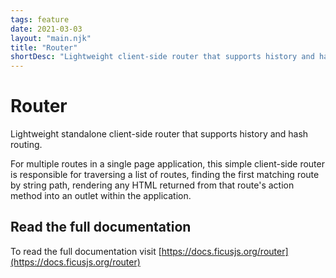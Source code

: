 ```yaml
---
tags: feature
date: 2021-03-03
layout: "main.njk"
title: "Router"
shortDesc: "Lightweight client-side router that supports history and hash routing plus web components"
---
```

# Router

Lightweight standalone client-side router that supports history and hash routing.

For multiple routes in a single page application, this simple client-side router is responsible for traversing a list of routes, finding the first matching route by string path, rendering any HTML returned from that route's action method into an outlet within the application.

## Read the full documentation

To read the full documentation visit [https://docs.ficusjs.org/router](https://docs.ficusjs.org/router)

